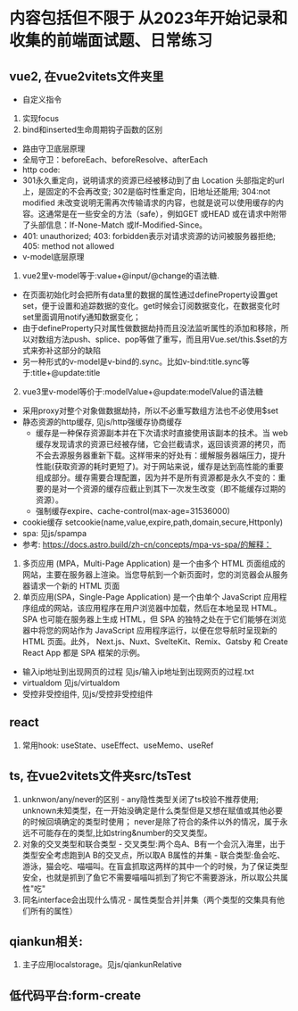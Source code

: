 # 内容包括但不限于 从2023年开始记录和收集的前端面试题、日常练习

## vue2, 在vue2vitets文件夹里
-  自定义指令
  1) 实现focus
  2) bind和inserted生命周期钩子函数的区别
-  路由守卫底层原理
  - 全局守卫：beforeEach、beforeResolve、afterEach
-  http code: 
  - 301永久重定向，说明请求的资源已经被移动到了由 Location 头部指定的url上，是固定的不会再改变; 
    302是临时性重定向，旧地址还能用; 
    304:not modified 未改变说明无需再次传输请求的内容，也就是说可以使用缓存的内容。这通常是在一些安全的方法（safe），例如GET 或HEAD 或在请求中附带了头部信息：If-None-Match 或If-Modified-Since。
  - 401: unauthorized; 403: forbidden表示对请求资源的访问被服务器拒绝; 405: method not allowed
-  v-model底层原理
  1) vue2里v-model等于:value+@input/@change的语法糖.
   - 在页面初始化时会把所有data里的数据的属性通过defineProperty设置get set，便于设置和追踪数据的变化。get时候会订阅数据变化，在数据变化时set里面调用notify通知数据变化；
   - 由于defineProperty只对属性做数据劫持而且没法监听属性的添加和移除，所以对数组方法push、splice、pop等做了重写，而且用Vue.set/this.$set的方式来弥补这部分的缺陷
   - 另一种形式的v-model是v-bind的.sync。比如v-bind:title.sync等于:title+@update:title
  2) vue3里v-model等价于:modelValue+@update:modelValue的语法糖
   - 采用proxy对整个对象做数据劫持，所以不必重写数组方法也不必使用$set
-  静态资源的http缓存, 见js/http强缓存协商缓存
   - 缓存是一种保存资源副本并在下次请求时直接使用该副本的技术。当 web 缓存发现请求的资源已经被存储，它会拦截请求，返回该资源的拷贝，而不会去源服务器重新下载。这样带来的好处有：缓解服务器端压力，提升性能(获取资源的耗时更短了)。对于网站来说，缓存是达到高性能的重要组成部分。缓存需要合理配置，因为并不是所有资源都是永久不变的：重要的是对一个资源的缓存应截止到其下一次发生改变（即不能缓存过期的资源）。
   - 强制缓存expire、cache-control(max-age=31536000)
-  cookie缓存 setcookie(name,value,expire,path,domain,secure,Httponly)
-  spa: 见js/spampa
  - 参考: https://docs.astro.build/zh-cn/concepts/mpa-vs-spa/的解释：
  1) 多页应用 (MPA，Multi-Page Application) 是一个由多个 HTML 页面组成的网站，主要在服务器上渲染。当您导航到一个新页面时，您的浏览器会从服务器请求一个新的 HTML 页面
  2) 单页应用(SPA，Single-Page Application) 是一个由单个 JavaScript 应用程序组成的网站，该应用程序在用户浏览器中加载，然后在本地呈现 HTML。SPA 也可能在服务器上生成 HTML，但 SPA 的独特之处在于它们能够在浏览器中将您的网站作为 JavaScript 应用程序运行，以便在您导航时呈现新的 HTML 页面。此外， Next.js、Nuxt、SvelteKit、Remix、Gatsby 和 Create React App 都是 SPA 框架的示例。
-  输入ip地址到出现网页的过程 见js/输入ip地址到出现网页的过程.txt
-  virtualdom 见js/virtualdom
-  受控非受控组件, 见js/受控非受控组件


## react
  1) 常用hook: useState、useEffect、useMemo、useRef


## ts, 在vue2vitets文件夹src/tsTest
  1) unknwon/any/never的区别
    - any隐性类型关闭了ts校验不推荐使用; unknown未知类型，在一开始没确定是什么类型但是又想在赋值或其他必要的时候回填确定的类型时使用；
      never是除了符合的条件以外的情况，属于永远不可能存在的类型,比如string&number的交叉类型。
  2) 对象的交叉类型和联合类型
    - 交叉类型:两个岛A、B有一个会沉入海里，出于类型安全考虑跑到A B的交叉点，所以取A B属性的并集
    - 联合类型:鱼会吃、游泳，猫会吃、喵喵叫。在盲盒抓取这两样的其中一个的时候，为了保证类型安全，也就是抓到了鱼它不需要喵喵叫抓到了狗它不需要游泳，所以取公共属性"吃"
  3) 同名interface会出现什么情况
    - 属性类型合并|并集（两个类型的交集具有他们所有的属性）

## qiankun相关:
  1) 主子应用localstorage。见js/qiankunRelative

## 低代码平台:form-create